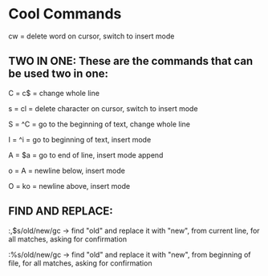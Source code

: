 # Cool Commands

cw = delete word on cursor, switch to insert mode

## TWO IN ONE: These are the commands that can be used two in one:

C = c$ = change whole line

s = cl = delete character on cursor, switch to insert mode

S = ^C = go to the beginning of text, change whole line

I = ^i = go to beginning of text, insert mode

A = $a = go to end of line, insert mode append

o = A<CR> = newline below, insert mode 

O = ko = newline above, insert mode

## FIND AND REPLACE:

:,$s/old/new/gc -> find "old" and replace it with "new", from current line, for all matches, asking for confirmation

:%s/old/new/gc -> find "old" and replace it with "new", from beginning of file, for all matches, asking for confirmation
